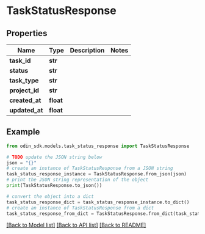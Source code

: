 # TaskStatusResponse


## Properties

Name | Type | Description | Notes
------------ | ------------- | ------------- | -------------
**task_id** | **str** |  | 
**status** | **str** |  | 
**task_type** | **str** |  | 
**project_id** | **str** |  | 
**created_at** | **float** |  | 
**updated_at** | **float** |  | 

## Example

```python
from odin_sdk.models.task_status_response import TaskStatusResponse

# TODO update the JSON string below
json = "{}"
# create an instance of TaskStatusResponse from a JSON string
task_status_response_instance = TaskStatusResponse.from_json(json)
# print the JSON string representation of the object
print(TaskStatusResponse.to_json())

# convert the object into a dict
task_status_response_dict = task_status_response_instance.to_dict()
# create an instance of TaskStatusResponse from a dict
task_status_response_from_dict = TaskStatusResponse.from_dict(task_status_response_dict)
```
[[Back to Model list]](../README.md#documentation-for-models) [[Back to API list]](../README.md#documentation-for-api-endpoints) [[Back to README]](../README.md)


